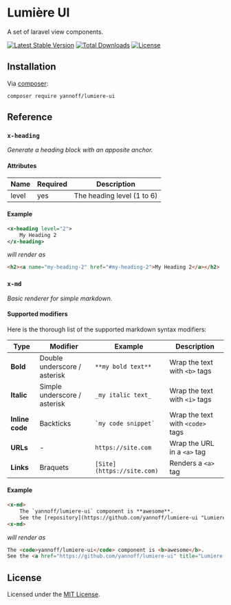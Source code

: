 # Lumière UI

A set of laravel view components.


[![Latest Stable Version](https://poser.pugx.org/yannoff/lumiere-ui/v/stable)](https://packagist.org/packages/yannoff/lumiere-ui)
[![Total Downloads](https://poser.pugx.org/yannoff/lumiere-ui/downloads)](https://packagist.org/packages/yannoff/lumiere-ui)
[![License](https://poser.pugx.org/yannoff/lumiere-ui/license)](https://packagist.org/packages/yannoff/lumiere-ui)

## Installation

Via [composer](https://getcomposer.org):

```
composer require yannoff/lumiere-ui
```

## Reference

### `x-heading`

_Generate a heading block with an apposite anchor._

#### Attributes

Name|Required|Description
---|---|---
level|yes|The heading level (1 to 6)

#### Example

```xml
<x-heading level="2">
    My Heading 2
</x-heading>
```

_will render as_

```html
<h2><a name="my-heading-2" href="#my-heading-2">My Heading 2</a></h2>
```

### `x-md`

_Basic renderer for simple markdown._

#### Supported modifiers

Here is the thorough list of the supported markdown syntax modifiers:

Type|Modifier|Example|Description
---|---|---|---
**Bold**|Double underscore / asterisk| `**my bold text**`|Wrap the text with `<b>` tags
**Italic**|Simple underscore / asterisk| `_my italic text_` |Wrap the text with `<i>` tags
**Inline code**|Backticks| `` `my code snippet` ``|Wrap the text with `<code>` tags
**URLs**|-| `https://site.com`|Wrap the URL in a `<a>` tag
**Links**|Braquets| `[Site](https://site.com)`|Renders a `<a>` tag


#### Example


```html
<x-md>
    The `yannoff/lumiere-ui` component is **awesome**.
    See the [repository](https://github.com/yannoff/lumiere-ui "Lumiere Github repo").
<x-md>
```

_will render as_

```html
The <code>yannoff/lumiere-ui</code> component is <b>awesome</b>.
See the <a href="https://github.com/yannoff/lumiere-ui" title="Lumiere Github repo">repository</a>.
```

## License

Licensed under the [MIT License](LICENSE).
